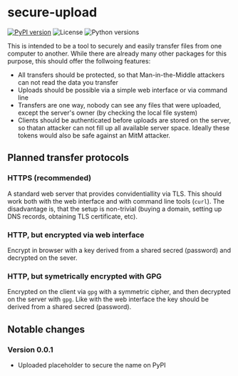 # secure-upload

[![PyPI version](https://img.shields.io/pypi/v/secure-upload)](https://pypi.org/project/secure-upload/)
![License](https://img.shields.io/pypi/l/secure-upload)
![Python versions](https://img.shields.io/pypi/pyversions/secure-upload)

This is intended to be a tool to securely and easily transfer files from one computer to another.
While there are already many other packages for this purpose, this should offer the follwoing features:

- All transfers should be protected, so that Man-in-the-Middle attackers can not read the data you transfer
- Uploads should be possible via a simple web interface or via command line
- Transfers are one way, nobody can see any files that were uploaded, except the server's owner (by checking the local file system)
- Clients should be authenticated before uploads are stored on the server, so thatan attacker can not fill up all available server space.
Ideally these tokens would also be safe against an MitM attacker.

## Planned transfer protocols

### HTTPS (recommended)

A standard web server that provides convidentiallity via TLS.
This should work both with the web interface and with command line tools (`curl`).
The disadvantage is, that the setup is non-trivial (buying a domain, setting up DNS records, obtaining TLS certificate, etc).

### HTTP, but encrypted via web interface

Encrypt in browser with a key derived from a shared secred (password) and decrypted on the sever.

### HTTP, but symetrically encrypted with GPG

Encrypted on the client via `gpg` with a symmetric cipher, and then decrypted on the server with `gpg`.
Like with the web interface the key should be derived from a shared secred (password).

## Notable changes

### Version 0.0.1

- Uploaded placeholder to secure the name on PyPI
